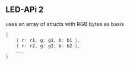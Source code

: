LED-APi 2
---------

uses an array of structs with RGB bytes as basis
```c
{ 
    { r: r1, g: g1, b: b1 }, 
    { r: r2, g: g2, b: b2 }, 
    ...
}
```